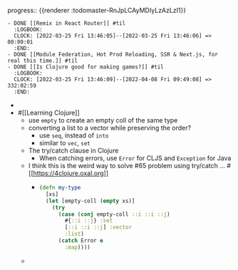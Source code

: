 progress:: {{renderer :todomaster-RnJpLCAyMDIyLzAzLzI1}}

	- DONE [[Remix in React Router]] #til
	  :LOGBOOK:
	  CLOCK: [2022-03-25 Fri 13:46:05]--[2022-03-25 Fri 13:46:06] =>  00:00:01
	  :END:
	- DONE [[Module Federation, Hot Prod Reloading, SSR & Next.js, for real this time.]] #til
	- DONE [[Is Clojure good for making games?]] #til
	  :LOGBOOK:
	  CLOCK: [2022-03-25 Fri 13:46:09]--[2022-04-08 Fri 09:49:08] =>  332:02:59
	  :END:
-
- #[[Learning Clojure]]
	- use `empty` to create an empty coll of the same type
	- converting a list to a vector while preserving the order?
		- use `seq`, instead of `into`
		- similar to `vec`, `set`
	- The try/catch clause in Clojure
		- When catching errors, use `Error` for CLJS and `Exception` for Java
	- I think this is the weird way to solve \#65 problem using try/catch ...  #[[https://4clojure.oxal.org]]
		- ```clojure
		  (defn my-type
		    [xs]
		    (let [empty-coll (empty xs)]
		      (try
		        (case (conj empty-coll ::i ::i ::j)
		          #{::i ::j} :set
		          [::i ::i ::j] :vector
		          :list)
		        (catch Error e
		          :map))))
		  ```
	-
